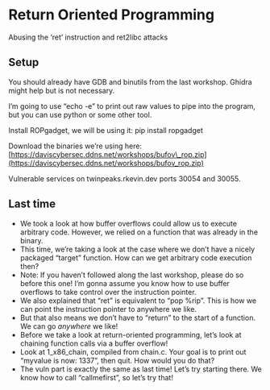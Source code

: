 # Return Oriented Programming

Abusing the ‘ret’ instruction and ret2libc attacks

## Setup

You should already have GDB and binutils from the last workshop. Ghidra might help but is not necessary.

I’m going to use “echo -e” to print out raw values to pipe into the program, but you can use python or some other tool.

Install ROPgadget, we will be using it: pip install ropgadget

Download the binaries we’re using here: [https://daviscybersec.ddns.net/workshops/bufov\_rop.zip](https://daviscybersec.ddns.net/workshops/bufov_rop.zip)

Vulnerable services on twinpeaks.rkevin.dev ports 30054 and 30055.

## Last time

* We took a look at how buffer overflows could allow us to execute arbitrary code. However, we relied on a function that was already in the binary.
* This time, we’re taking a look at the case where we don’t have a nicely packaged “target” function. How can we get arbitrary code execution then?
* Note: If you haven’t followed along the last workshop, please do so before this one! I’m gonna assume you know how to use buffer overflows to take control over the instruction pointer.
* We also explained that “ret” is equivalent to “pop %rip”. This is how we can point the instruction pointer to anywhere we like.
* But that also means we don’t have to “return” to the start of a function. We can go _anywhere_ we like!
* Before we take a look at return-oriented programming, let’s look at chaining function calls via a buffer overflow!
* Look at 1\_x86\_chain, compiled from chain.c. Your goal is to print out “myvalue is now: 1337”, then quit. How would you do that?
* The vuln part is exactly the same as last time! Let’s try starting there. We know how to call “callmefirst”, so let’s try that!

